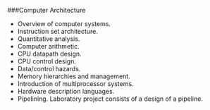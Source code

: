###Computer Architecture
- Overview of computer systems.
- Instruction set architecture.
- Quantitative analysis.
- Computer arithmetic.
- CPU datapath design.
- CPU control design.
- Data/control hazards.
- Memory hierarchies and management.
- Introduction of multiprocessor systems.
- Hardware description languages.
- Pipelining. Laboratory project consists of a design of a pipeline. 
